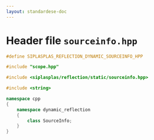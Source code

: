 ```yaml
---
layout: standardese-doc
---
```


# Header file `sourceinfo.hpp`

``` cpp
#define SIPLASPLAS_REFLECTION_DYNAMIC_SOURCEINFO_HPP 

#include "scope.hpp"

#include <siplasplas/reflection/static/sourceinfo.hpp>

#include <string>

namespace cpp
{
    namespace dynamic_reflection
    {
        class SourceInfo;
    }
}
```
